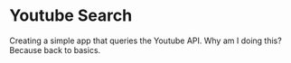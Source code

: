 # Youtube Search 
Creating a simple app that queries the Youtube API. Why am I doing this? Because back to basics.
